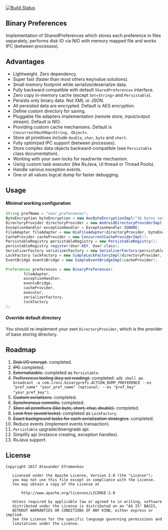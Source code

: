 [![Build Status](https://travis-ci.org/iamironz/binaryprefs.svg?branch=master)](https://travis-ci.org/iamironz/binaryprefs)

## Binary Preferences

Implementation of SharedPreferences which stores each preference in files separately, performs disk IO via NIO with memory mapped file and works IPC (between processes).

## Advantages

* Lightweight. Zero dependency.
* Super fast (faster than most others key/value solutions).
* Small memory footprint while serialize/deserialize data.
* Fully backward compatible with default `SharedPreferences` interface.
* Zero copy in-memory cache (except `Set<String>` and `Persistable`).
* Persists only binary data. Not XML or JSON.
* All persisted data are encrypted. Default is AES encryption.
* Define custom directory for saving.
* Pluggable file adapters implementation (remote store, input/output stream). Default is NIO.
* Providing custom cache mechanisms. Default is `ConcurrentHashMap<String, Object>`.
* Store all primitives include `double`, `char`, `byte` and `short`.
* Fully optimized IPC support (between processes).
* Store complex data objects backward-compatible (see `Persistable` class documentation).
* Working with your own locks for read/write mechanism.
* Using custom task executor (like RxJava, UI thread or Thread Pools).
* Handle various exception events.
* One or all values logcat dump for faster debugging.

## Usage

#### Minimal working configuration

```java
String prefName = "user_preferences";
ByteEncryption byteEncryption = new AesByteEncryptionImpl("16 bytes secret key".getBytes(), "16 bytes initial vector".getBytes());
DirectoryProvider directoryProvider = new AndroidDirectoryProviderImpl(context, prefName);
ExceptionHandler exceptionHandler = ExceptionHandler.IGNORE;
FileAdapter fileAdapter = new NioFileAdapter(directoryProvider, byteEncryption);
CacheProvider cacheProvider = new ConcurrentCacheProviderImpl();
PersistableRegistry persistableRegistry = new PersistableRegistry();
persistableRegistry.register(User.KEY, User.class);
SerializerFactory serializerFactory = new SerializerFactory(persistableRegistry);
LockFactory lockFactory = new SimpleLockFactoryImpl(directoryProvider, exceptionHandler);
EventBridge eventsBridge = new SimpleEventBridgeImpl(cacheProvider);
        
Preferences preferences = new BinaryPreferences(
        fileAdapter,
        exceptionHandler,
        eventsBridge,
        cacheProvider,
        executor,
        serializerFactory,
        lockFactory
);
```

#### Override default directory

You should re-implement your own `DirectoryProvider`, which is the provider of
base storing directory.


## Roadmap

1. ~~Disk I/O encrypt.~~ completed.
2. ~~IPC~~ completed.
3. ~~Externalizable.~~ completed as `Persistable`.
4. ~~Preferences tooling (key set reading).~~ completed:
`adb shell am broadcast -a com.ironz.binaryprefs.ACTION_DUMP_PREFERENCE --es "pref_name" "your_pref_name" (optional: --es "pref_key" "your_pref_key")`.
5. ~~Custom serializers.~~ completed.
6. ~~Synchronous commits.~~ completed.
7. ~~Store all primitives (like byte, short, char, double).~~ completed.
8. ~~Lock free (avoid locks).~~ completed as `LockFactory`.
9. ~~Exact background tasks for each serialization strategies.~~ completed.
10. Reduce events (implement events transaction).
11. `Persistable` upgrade/downgrade api.
12. Simplify api (instance creating, exception handles).
13. RxJava support.

## License
```
Copyright 2017 Alexander Efremenkov

   Licensed under the Apache License, Version 2.0 (the "License");
   you may not use this file except in compliance with the License.
   You may obtain a copy of the License at

       http://www.apache.org/licenses/LICENSE-2.0

   Unless required by applicable law or agreed to in writing, software
   distributed under the License is distributed on an "AS IS" BASIS,
   WITHOUT WARRANTIES OR CONDITIONS OF ANY KIND, either express or implied.
   See the License for the specific language governing permissions and
   limitations under the License.
```
